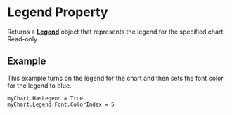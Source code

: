 
# Legend Property

Returns a  **[Legend](ed529b98-ad11-94b9-68d9-01e325cca58f.md)** object that represents the legend for the specified chart. Read-only.


## Example

This example turns on the legend for the chart and then sets the font color for the legend to blue.


```
myChart.HasLegend = True 
myChart.Legend.Font.ColorIndex = 5
```

